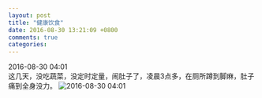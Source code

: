 ```yaml
---
layout: post
title: "健康饮食"
date: 2016-08-30 13:21:09 +0800
comments: true
categories: 
---
```

2016-08-30 04:01  
这几天，没吃蔬菜，没定时定量，闹肚子了，凌晨3点多，在厕所蹲到脚麻，肚子痛到全身没力。
![2016-08-30 04:01](https://raw.githubusercontent.com/qiuhaidong/qiuhaidong.github.com/source/source/images/Screenshot_2016-08-30-04-01-40.png)
